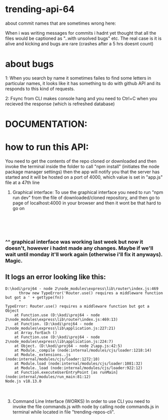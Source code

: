 # trending-api-64

about commit names that are sometimes wrong here:

When i was writing messages for commits i hadnt yet thought that all the files would be captioned as "..with unsolved bugs" etc.
The real case is it is alive and kicking and bugs are rare (crashes after a 5 hrs doesnt count)

# about bugs

1: When you search by name it sometimes failes to find some letters in particular names, it looks like it has something to do with github API and its responds to this kind of requests.

2: Fsync from CLI makes console hang and you need to Ctrl+C when you recieved the response (which is refreshed database)

# DOCUMENTATION:

# how to run this API:

You need to get the contents of the repo cloned or downloaded and then invoke the terminal inside the folder to call "npm install" (initiates the node package manager settings)
then the app will notify you that the server has started and it will be hosted on a port of 4000, which value is set in "app.js" file at a 47th line

1. Graphical interface:
   To use the graphical interface you need to run "npm run dev" from the file of downloaded/cloned repository, and then go to page of localhost:4000 in your browser and then it wont be that hard to go on
<br>
<br>
<br>
   <h3>^^ graphical interface was working last week but now it doesn't, however i hadnt made any changes. Maybe if we'll wait until monday it'll work again (otherwise i'll fix it anyways). Magic. </h3>
   <h2>It logs an error looking like this: </h2>
   <code>D:\kodi\proj64 - node 2\node_modules\express\lib\router\index.js:469
      throw new TypeError('Router.use() requires a middleware function but got a ' + gettype(fn))
      ^
TypeError: Router.use() requires a middleware function but got a Object
    at Function.use (D:\kodi\proj64 - node 2\node_modules\express\lib\router\index.js:469:13)
    at Function.<anonymous> (D:\kodi\proj64 - node 2\node_modules\express\lib\application.js:227:21)
    at Array.forEach (<anonymous>)
    at Function.use (D:\kodi\proj64 - node 2\node_modules\express\lib\application.js:224:7)
    at Object.<anonymous> (D:\kodi\proj64 - node 2\app.js:42:5)
    at Module._compile (node:internal/modules/cjs/loader:1218:14)
    at Module._extensions..js (node:internal/modules/cjs/loader:1272:10)
    at Module.load (node:internal/modules/cjs/loader:1081:32)
    at Module._load (node:internal/modules/cjs/loader:922:12)
    at Function.executeUserEntryPoint [as runMain] (node:internal/modules/run_main:81:12)
Node.js v18.13.0</code>
<br>
<br>
<br>

3. Command Line Interface (WORKS)
   In order to use CLI you need to invoke the file commands.js with node by calling node commands.js in terminal while located in file "trending-repos-cli".
<br>
<br>
<br>
<br>
<br>
<br>
<br>
<br>
<br>
